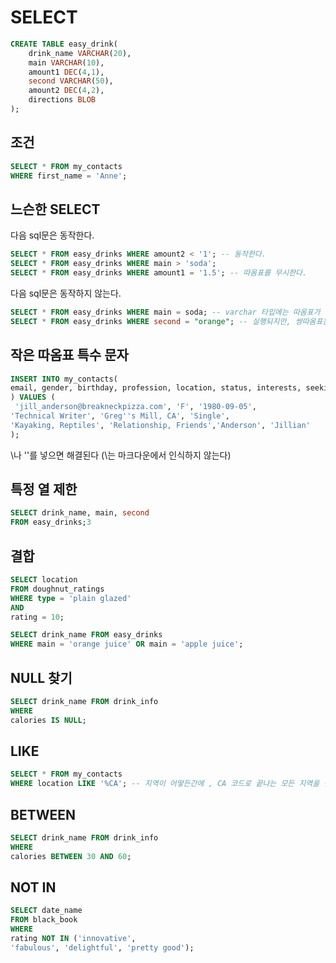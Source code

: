 # SELECT

```sql
CREATE TABLE easy_drink(
    drink_name VARCHAR(20),
    main VARCHAR(10),
    amount1 DEC(4,1),
    second VARCHAR(50),
    amount2 DEC(4,2),
    directions BLOB
);
```

## 조건

```sql
SELECT * FROM my_contacts
WHERE first_name = 'Anne';
```

## 느슨한 SELECT

다음 sql문은 동작한다.

```sql
SELECT * FROM easy_drinks WHERE amount2 < '1'; -- 동작한다.
SELECT * FROM easy_drinks WHERE main > 'soda';
SELECT * FROM easy_drinks WHERE amount1 = '1.5'; -- 따옴표를 무시한다.
```

다음 sql문은 동작하지 않는다.

```sql
SELECT * FROM easy_drinks WHERE main = soda; -- varchar 타입에는 따옴표가 필요하다.
SELECT * FROM easy_drinks WHERE second = "orange"; -- 실행되지만, 쌍따옴표는 아무 일도 일어나지 않는다.
```

## 작은 따옴표 특수 문자

```sql
INSERT INTO my_contacts(
email, gender, birthday, profession, location, status, interests, seeking, last_name, first_name
) VALUES (
 'jill_anderson@breakneckpizza.com', 'F', '1980-09-05',
'Technical Writer', 'Greg''s Mill, CA', 'Single',
'Kayaking, Reptiles', 'Relationship, Friends','Anderson', 'Jillian'
);
```

\나 ''를 넣으면 해결된다 (\는 마크다운에서 인식하지 않는다)

## 특정 열 제한

```sql
SELECT drink_name, main, second
FROM easy_drinks;3
```

## 결합

```sql
SELECT location
FROM doughnut_ratings
WHERE type = 'plain glazed'
AND
rating = 10;
```

```sql
SELECT drink_name FROM easy_drinks
WHERE main = 'orange juice' OR main = 'apple juice';
```


## NULL 찾기

```sql
SELECT drink_name FROM drink_info
WHERE
calories IS NULL;
```

## LIKE

```sql
SELECT * FROM my_contacts
WHERE location LIKE '%CA'; -- 지역이 어떻든간에 , CA 코드로 끝나는 모든 지역을 찾을 수 있다
```

## BETWEEN

```sql
SELECT drink_name FROM drink_info
WHERE
calories BETWEEN 30 AND 60;
```

## NOT IN

```sql
SELECT date_name
FROM black_book
WHERE
rating NOT IN ('innovative',
'fabulous', 'delightful', 'pretty good');
```


